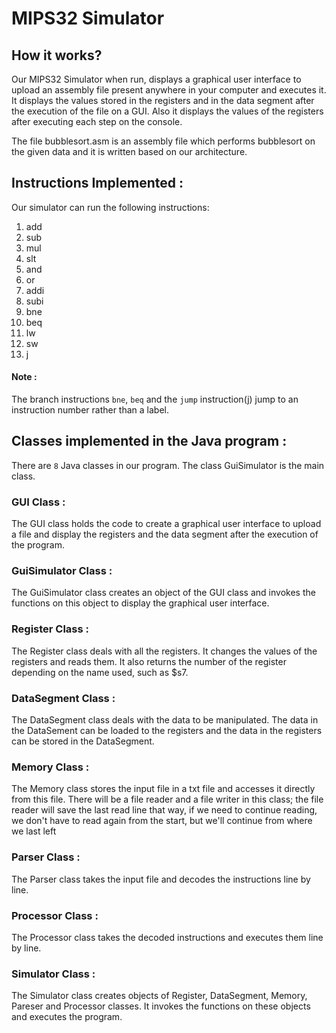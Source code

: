 # MIPS32 Simulator
## How it works?
Our MIPS32 Simulator when run, displays a graphical user interface to upload an assembly file present anywhere in your computer and executes it. It displays the values stored in the registers and in the data segment after the execution of the file on a GUI. Also it displays the values of the registers after executing each step on the console.

The file bubblesort.asm is an assembly file which performs bubblesort on the given data and it is written based on our architecture.

## Instructions Implemented :
Our simulator can run the following instructions:
1. add
2. sub
3. mul
4. slt
5. and
6. or
7. addi
8. subi
9. bne
10. beq
11. lw
12. sw
13. j 

#### Note :
The branch instructions `bne`, `beq` and the `jump` instruction(j) jump to an instruction number rather than a label.

## Classes implemented in the Java program :
There are `8` Java classes in our program. The class GuiSimulator is the main class.

### GUI Class :
The GUI class holds the code to create a graphical user interface to upload a file and display the registers and the data segment after the execution of the program.

### GuiSimulator Class :
The GuiSimulator class creates an object of the GUI class and invokes the functions on this object to display the graphical user interface. 

### Register Class :
The Register class deals with all the registers. It changes the values of the registers and reads them. It also returns the number of the register depending on the name used, such as $s7.

### DataSegment Class :
The DataSegment class deals with the data to be manipulated. The data in the DataSement can be loaded to the registers and the data in the registers can be stored in the DataSegment.

### Memory Class :
The Memory class stores the input file in a txt file and accesses it directly from this file. There will be a file reader and a file writer in this class; the file reader will save the last read line that way, if we need to continue reading, we don't have to read again from the start, but we'll continue from where we last left

### Parser Class :
The Parser class takes the input file and decodes the instructions line by line.

### Processor Class :
The Processor class takes the decoded instructions and executes them line by line.

### Simulator Class :
The Simulator class creates objects of Register, DataSegment, Memory, Pareser and Processor classes. It invokes the functions on these objects and executes the program.

